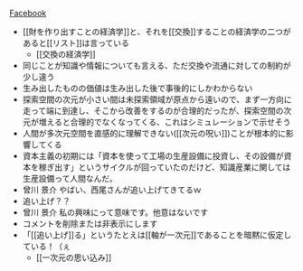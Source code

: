 
[Facebook](https://www.facebook.com/1129148772/posts/10214300725008552?d=n&sfns=mo)
- [[財を作り出すことの経済学]]と、それを[[交換]]することの経済学の二つがあると[[リスト]]は言っている
    - [[交換の経済学]]
- 同じことが知識や情報についても言える、ただ交換や流通に対しての制約が少し違う
- 生み出したものの価値は生み出した後で事後的にしかわからない
- 探索空間の次元が小さい間は未探索領域が原点から遠いので、まず一方向に走って端に到達し、そこから改善をするのが合理的だったが、探索空間の次元が増えると合理的でなくなってくる、これはシミュレーションで示せそう
- 人間が多次元空間を直感的に理解できない([[次元の呪い]])ことが根本的に影響してくる
- 資本主義の初期には「資本を使って工場の生産設備に投資し、その設備が資本を稼ぎ出す」というサイクルが回っていたのだけど、知識産業に関しては生産設備って人間なんだ。
- 曾川 景介 やばい、西尾さんが追い上げてきてるｗ
- 追い上げ？？
- 曾川 景介 私の興味にって意味です。他意はないです
- コメントを削除または非表示にします
- 「[[追い上げ]]る」というたとえは[[軸が一次元]]であることを暗黙に仮定している！（ぇ
    - [[一次元の思い込み]]
